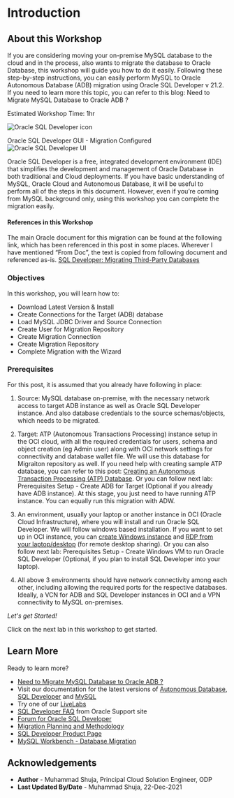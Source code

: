 # Introduction

## About this Workshop

If you are considering moving your on-premise MySQL database to the cloud and in the process, also wants to migrate the database to Oracle Database, this workshop will guide you how to do it easily. 
Following these step-by-step instructions, you can easily perform MySQL to Oracle Autonomous Database (ADB) migration using Oracle SQL Developer v 21.2. If you need to learn more this topic, you can refer to this blog: Need to Migrate MySQL Database to Oracle ADB ?


Estimated Workshop Time: 1hr 

![Oracle SQL Developer icon](images/sqldv.jpg " ")

Oracle SQL Developer GUI - Migration Configured 
![Oracle SQL Developer UI](images/sqldevUI.jpg " ")


Oracle SQL Developer is a free, integrated development environment (IDE) that simplifies the development and management of Oracle Database in both traditional and Cloud deployments. If you have basic understanding of MySQL, Oracle Cloud and Autonomous Database, it will be useful to perform all of the steps in this document. However, even if you’re coming from MySQL background only, using this workshop you can complete the migration easily. 

#### References in this Workshop

The main Oracle document for this migration can be found at the following link, which has been referenced in this post in some places. Wherever I have mentioned “From Doc”, the text is copied from following document and referenced as-is. [SQL Developer: Migrating Third-Party Databases](https://docs.oracle.com/en/database/oracle/sql-developer/21.2/rptug/migrating-third-party-databases.html)




### Objectives


In this workshop, you will learn how to:
* Download Latest Version & Install
* Create Connections for the Target (ADB) database
* Load MySQL JDBC Driver and Source Connection
* Create User for Migration Repository
* Create Migration Connection
* Create Migration Repository
* Complete Migration with the Wizard

### Prerequisites 

For this post, it is assumed that you already have following in place:

1. Source: MySQL database on-premise, with the necessary network access to target ADB instance as well as Oracle SQL Developer instance. And also database credentials to the source schemas/objects, which needs to be migrated.

2. Target: ATP (Autonomous Transactions Processing) instance setup in the OCI cloud, with all the required credentials for users, schema and object creation (eg Admin user) along with OCI network settings for connectivity and database wallet file. We will use this database for Migraiton repository as well. If you need help with creating sample ATP database, you can refer to this post: [Creating an Autonomous Transaction Processing (ATP) Database](https://blogs.oracle.com/weblogicserver/post/creating-an-autonomous-transaction-processing-atp-database).  Or you can follow next lab: Prerequisites Setup - Create ADB for Target (Optional if you already have ADB instance). At this stage, you just need to have running ATP instance. You can equally run this migration with ADW. 

3. An environment, usually your laptop or another instance in OCI (Oracle Cloud Infrastructure), where you will install and run Oracle SQL Developer. We will follow windows based installation. If you want to set up in OCI instance, you can [create Windows instance](https://docs.oracle.com/en-us/iaas/Content/GSG/Reference/overviewworkflowforWindows.htm) and [RDP from your laptop/desktop](https://blogs.oracle.com/pcoe/post/enable-windows-instance-access-via-rdp-on-oracle-compute-cloud-service) (for remote desktop sharing). Or you can also follow next lab: Prerequisites Setup - Create Windows VM to run Oracle SQL Developer (Optional, if you plan to install SQL Developer into your laptop).

4. All above 3 environments should have network connectivity among each other, including allowing the required ports for the respective databases. Ideally, a VCN for ADB and SQL Developer instances in OCI and a VPN connectivity to MySQL on-premises. 

*Let's get Started!*

Click on the next lab in this workshop to get started.

## Learn More

Ready to learn more?
* [Need to Migrate MySQL Database to Oracle ADB ?](http://docs.oracle.com)
* Visit our documentation for the latest versions of [Autonomous Database](https://docs.oracle.com/en/cloud/paas/atp-cloud/index.html), [SQL Developer](https://docs.oracle.com/en/database/oracle/sql-developer/21.2/index.html) and [MySQL](https://dev.mysql.com/doc/)
* Try one of our [LiveLabs](https://apexapps.oracle.com/pls/apex/dbpm/r/livelabs/home?session=110185877771466)
* [SQL Developer FAQ](https://support.oracle.com/epmos/faces/DocumentDisplay?_afrLoop=170592697647624&id=2345874.1&_afrWindowMode=0&_adf.ctrl-state=u1oixgz95_4) from Oracle Support site 
* [Forum for Oracle SQL Developer](https://community.oracle.com/tech/developers/categories/sql_developer)
* [Migration Planning and Methodology](https://www.oracle.com/database/technologies/migration/mig-planning.html)
* [SQL Developer Product Page](https://www.oracle.com/database/technologies/appdev/sqldeveloper-landing.html)
* [MySQL Workbench - Database Migration](https://www.mysql.com/products/workbench/migrate/)


## Acknowledgements
* **Author** - Muhammad Shuja, Principal Cloud Solution Engineer, ODP
* **Last Updated By/Date** - Muhammad Shuja, 22-Dec-2021
